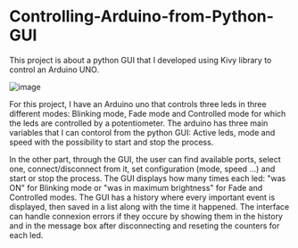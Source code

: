 # Controlling-Arduino-from-Python-GUI
This project is about a python GUI that I developed using Kivy library to control an Arduino UNO.

![image](https://user-images.githubusercontent.com/76060687/119272558-61184580-bbfe-11eb-854a-6f9b6cff14eb.png)

For this project, I have an Arduino uno that controls three leds in three different modes: Blinking mode, Fade mode and Controlled mode for which the leds are controlled by a potentiometer. The arduino has three main variables that I can contorol from the python GUI: Active leds, mode and speed with the possibility to start and stop the process.

In the other part, through the GUI, the user can find available ports, select one, connect/disconnect from it, set configuration (mode, speed ...) and start or stop the process. The GUI displays how many times each led: "was ON" for Blinking mode or "was in maximum brightness" for Fade and Controlled modes. The GUI has a history where every important event is displayed, then saved in a list along with the time it happened. The interface can handle connexion errors if they occure by showing them in the history and in the message box after disconnecting and reseting the counters for each led.

